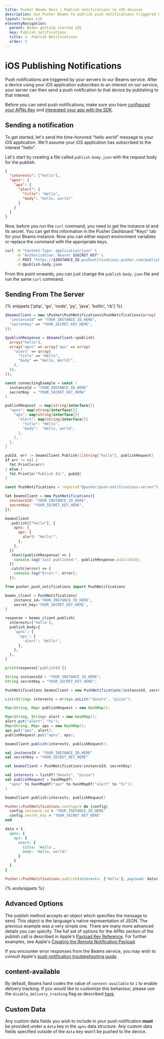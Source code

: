 ```yaml
---
title: Pusher Beams Docs | Publish notifications to iOS devices
description: Use Pusher Beams to publish push notifications triggered by your server to iOS user devices.
layout: beams.njk
eleventyNavigation:
  parent: Beams getting started iOS
  key: Publish notifications
  title: 3. Publish Notifications
  order: 3
---
```


# iOS Publishing Notifications

Push notifications are triggered by your servers to our Beams service. After a device using your iOS application subscribes to an interest on our service, your server can then send a push notification to that device by publishing to that interest.

Before you can send push notifications, make sure you have [configured your APNs Key](/docs/beams/getting-started/ios/configure-apns/) and [integrated your app with the SDK](/docs/beams/getting-started/ios/sdk-integration/).

## Sending a notification

To get started, let's send the time-honored “hello world” message to your iOS application. We'll assume your iOS application has subscribed to the interest "hello".

Let's start by creating a file called `publish-body.json` with the request body for the publish:

```json
{
  "interests": ["hello"],
  "apns": {
    "aps": {
      "alert": {
        "title": "Hello",
        "body": "Hello, world!"
      }
    }
  }
}
```

Now, before you run the `curl` command, you need to get the instance id and its secret. You can get this information in the Pusher Dashboard "Keys" tab for your Beams instance. Now you can either export environment variables or replace the command with the appropriate keys.

```bash
curl -H "Content-Type: application/json" \
     -H "Authorization: Bearer $SECRET_KEY" \
     -X POST "https://$INSTANCE_ID.pushnotifications.pusher.com/publish_api/v1/instances/$INSTANCE_ID/publishes" \
     -d @publish-body.json
```

From this point onwards, you can just change the `publish-body.json` file and run the same `curl` command.

## Sending From The Server

{% snippets ['php', 'go', 'node', 'py', 'java', 'kotlin', 'rb'] %}

```php
$beamsClient = new \Pusher\PushNotifications\PushNotifications(array(
  "instanceId" => "YOUR_INSTANCE_ID_HERE",
  "secretKey" => "YOUR_SECRET_KEY_HERE",
));

$publishResponse = $beamsClient->publish(
  array("hello"),
  array("apns" => array("aps" => array(
    "alert" => array(
      "title" => "Hello",
      "body" => "Hello, World!",
    ),
  )),
));
```

```go
const connectingExample = const (
  instanceId = "YOUR_INSTANCE_ID_HERE"
  secretKey  = "YOUR_SECRET_KEY_HERE"
)

publishRequest := map[string]interface{}{
  "apns": map[string]interface{}{
    "aps": map[string]interface{}{
      "alert": map[string]interface{}{
        "title": "Hello",
        "body":  "Hello, world",
      },
    },
  },
}

pubId, err := beamsClient.Publish([]string{"hello"}, publishRequest)
if err != nil {
  fmt.Println(err)
} else {
  fmt.Println("Publish Id:", pubId)
}
```

```js
const PushNotifications = require("@pusher/push-notifications-server");

let beamsClient = new PushNotifications({
  instanceId: "YOUR_INSTANCE_ID_HERE",
  secretKey: "YOUR_SECRET_KEY_HERE",
});

beamsClient
  .publish(["hello"], {
    apns: {
      aps: {
        alert: "Hello!",
      },
    },
  })
  .then((publishResponse) => {
    console.log("Just published:", publishResponse.publishId);
  })
  .catch((error) => {
    console.log("Error:", error);
  });
```

```py
from pusher_push_notifications import PushNotifications

beams_client = PushNotifications(
    instance_id='YOUR_INSTANCE_ID_HERE',
    secret_key='YOUR_SECRET_KEY_HERE',
)

response = beams_client.publish(
  interests=['hello'],
  publish_body={
    'apns': {
      'aps': {
        'alert': 'Hello!',
      },
    },
  },
)

print(response['publishId'])
```

```java
String instanceId = "YOUR_INSTANCE_ID_HERE";
String secretKey = "YOUR_SECRET_KEY_HERE";

PushNotifications beamsClient = new PushNotifications(instanceId, secretKey);

List<String> interests = Arrays.asList("donuts", "pizza");

Map<String, Map> publishRequest = new HashMap();

Map<String, String> alert = new HashMap();
alert.put("alert", "hi");
Map<String, Map> aps = new HashMap();
aps.put("aps", alert);
publishRequest.put("apns", aps);

beamsClient.publish(interests, publishRequest);
```

```kotlin
val instanceId = "YOUR_INSTANCE_ID_HERE"
val secretKey = "YOUR_SECRET_KEY_HERE"

val beamsClient = PushNotifications(instanceId, secretKey)

val interests = listOf("donuts", "pizza")
val publishRequest = hashMapOf(
  "apns" to hashMapOf("aps" to hashMapOf("alert" to "hi"))
)

beamsClient.publish(interests, publishRequest)
```

```rb
Pusher::PushNotifications.configure do |config|
  config.instance_id = 'YOUR_INSTANCE_ID_HERE'
  config.secret_key = 'YOUR_SECRET_KEY_HERE'
end

data = {
  apns: {
    aps: {
      alert: {
        title: 'Hello',
        body: 'Hello, world!'
      }
    }
  }
}

Pusher::PushNotifications.publish(interests: ['hello'], payload: data)
```

{% endsnippets %}

## Advanced Options

The publish method accepts an object which specifies the message to send. This object is the language's native representation of JSON. The previous example was a very simple one. There are many more advanced details you can specify. The full set of options for the APNs section of the publish call is described in Apple's [Payload Key Reference](https://developer.apple.com/library/prerelease/content/documentation/NetworkingInternet/Conceptual/RemoteNotificationsPG/PayloadKeyReference.html#//apple_ref/doc/uid/TP40008194-CH17-SW1). For further examples, see Apple's [ Creating the Remote Notification Payload](https://developer.apple.com/library/prerelease/content/documentation/NetworkingInternet/Conceptual/RemoteNotificationsPG/CreatingtheNotificationPayload.html#//apple_ref/doc/uid/TP40008194-CH10-SW1).

If you encounter error responses from the Beams service, you may wish to consult Apple's [push notification troubleshooting guide](https://developer.apple.com/library/content/technotes/tn2265/_index.html).

## content-available

By default, Beams hard codes the value of `content-available` to `1` to enable delivery tracking. If you would like to customize this behaviour, please use the `disable_delivery_tracking` flag as described [here](/docs/beams/concepts/insights#content-available).

## Custom Data

Any custom data fields you wish to include in your push notification **must** be provided under a `data` key in the `apns` data structure. Any custom data fields specified outside of the `data` key won't be pushed to the device.
